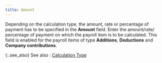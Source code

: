 ```yaml
---
title: Amount
---
```



Depending on the calculation type, the amount, rate or percentage of  payment has to be specified in the **Amount**  field. Enter the amount/rate/ percentage of payment on which the payroll  item is to be calculated. This field is enabled for the payroll items  of type **Additions**, **Deductions**  and **Company contributions**.


{:.see_also}
See also
: [Calculation  Type](JavaScript:RelatedTopics1.Click())<!--Metadata type="DesignerControl" startspan
<object CLASSID="clsid:ADB880A6-D8FF-11CF-9377-00AA003B7A11"
	ID=RelatedTopics1
	TYPE="application/x-oleobject">
</object>-->

<object classid="clsid:ADB880A6-D8FF-11CF-9377-00AA003B7A11" id="RelatedTopics1" type="application/x-oleobject"> 
 <param name="Command" value="Related Topics">
<param name="Window" value="second">
<param name="Item1" value="Calculation Type;{{site.prl_chm}}/misc/calculation_type_1.html">
</object><!--Metadata type="DesignerControl" endspan-->
